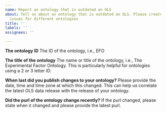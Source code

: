 ```yaml
---
name: Report an ontology that is outdated on OLS
about: Tell us about an ontology that is outdated on OLS. Please create different
  issues for different ontologies
title: ''
labels: ''
assignees: ''

---
```


**The ontology ID**
The ID of the ontology, i.e., EFO

**The title of the ontology**
The name or title of the ontology, i.e., The Experimental Factor Ontology. This is particularly helpful for ontologies using a 2 or 3 letter ID. 

**When last did you publish changes to your ontology?**
Please provide the date, time and time zone at which this changed. This can help us correlate the latest OLS data release with the release of your ontology.

**Did the purl of the ontology change recently?**
If the purl changed, please state when it changed and please provide the latest purl.
